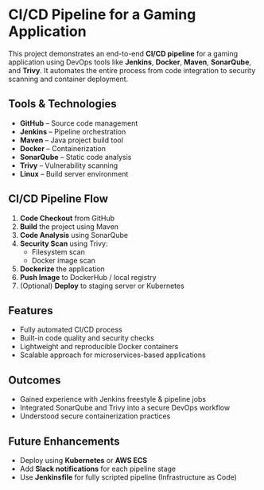 # CI/CD Pipeline for a Gaming Application

This project demonstrates an end-to-end **CI/CD pipeline** for a gaming application using DevOps tools like **Jenkins**, **Docker**, **Maven**, **SonarQube**, and **Trivy**. It automates the entire process from code integration to security scanning and container deployment.

## Tools & Technologies

- **GitHub** – Source code management
- **Jenkins** – Pipeline orchestration
- **Maven** – Java project build tool
- **Docker** – Containerization
- **SonarQube** – Static code analysis
- **Trivy** – Vulnerability scanning
- **Linux** – Build server environment

## CI/CD Pipeline Flow

1. **Code Checkout** from GitHub
2. **Build** the project using Maven
3. **Code Analysis** using SonarQube
4. **Security Scan** using Trivy:
   - Filesystem scan
   - Docker image scan
5. **Dockerize** the application
6. **Push Image** to DockerHub / local registry
7. (Optional) **Deploy** to staging server or Kubernetes

## Features

- Fully automated CI/CD process
- Built-in code quality and security checks
- Lightweight and reproducible Docker containers
- Scalable approach for microservices-based applications

## Outcomes

- Gained experience with Jenkins freestyle & pipeline jobs
- Integrated SonarQube and Trivy into a secure DevOps workflow
- Understood secure containerization practices

## Future Enhancements

- Deploy using **Kubernetes** or **AWS ECS**
- Add **Slack notifications** for each pipeline stage
- Use **Jenkinsfile** for fully scripted pipeline (Infrastructure as Code)


